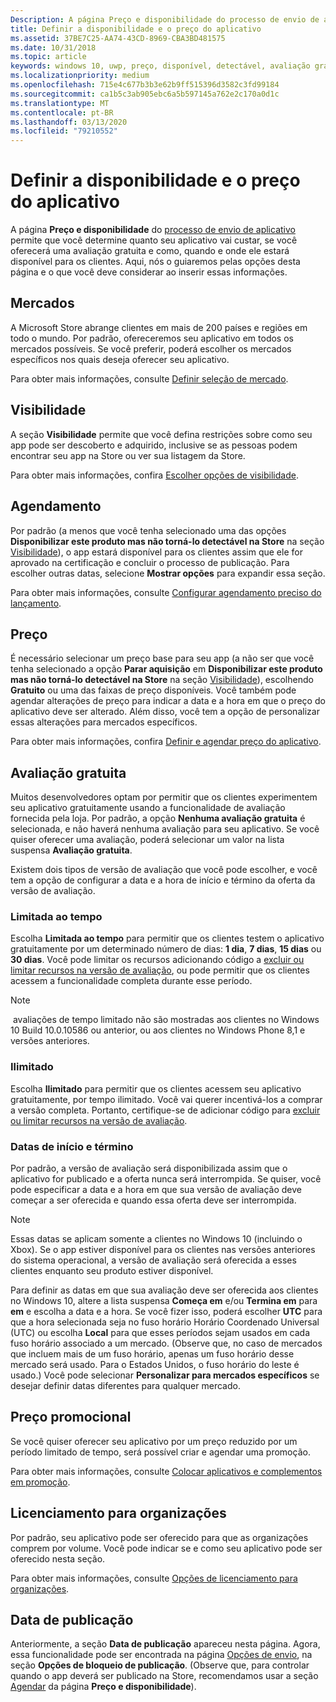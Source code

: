 ```yaml
---
Description: A página Preço e disponibilidade do processo de envio de aplicativo permite que você determine quanto seu aplicativo vai custar, se você oferecerá uma avaliação gratuita e como, quando e onde ele estará disponível para os clientes.
title: Definir a disponibilidade e o preço do aplicativo
ms.assetid: 37BE7C25-AA74-43CD-8969-CBA3BD481575
ms.date: 10/31/2018
ms.topic: article
keywords: windows 10, uwp, preço, disponível, detectável, avaliação gratuita, avaliações, avaliação, apps, data de lançamento
ms.localizationpriority: medium
ms.openlocfilehash: 715e4c677b3b3e62b9ff515396d3582c3fd99184
ms.sourcegitcommit: ca1b5c3ab905ebc6a5b597145a762e2c170a0d1c
ms.translationtype: MT
ms.contentlocale: pt-BR
ms.lasthandoff: 03/13/2020
ms.locfileid: "79210552"
---
```

# <a name="set-app-pricing-and-availability"></a>Definir a disponibilidade e o preço do aplicativo


A página **Preço e disponibilidade** do [processo de envio de aplicativo](app-submissions.md) permite que você determine quanto seu aplicativo vai custar, se você oferecerá uma avaliação gratuita e como, quando e onde ele estará disponível para os clientes. Aqui, nós o guiaremos pelas opções desta página e o que você deve considerar ao inserir essas informações.


## <a name="markets"></a>Mercados

A Microsoft Store abrange clientes em mais de 200 países e regiões em todo o mundo. Por padrão, ofereceremos seu aplicativo em todos os mercados possíveis. Se você preferir, poderá escolher os mercados específicos nos quais deseja oferecer seu aplicativo. 

Para obter mais informações, consulte [Definir seleção de mercado](define-pricing-and-market-selection.md).


## <a name="visibility"></a>Visibilidade

A seção **Visibilidade** permite que você defina restrições sobre como seu app pode ser descoberto e adquirido, inclusive se as pessoas podem encontrar seu app na Store ou ver sua listagem da Store.

Para obter mais informações, confira [Escolher opções de visibilidade](choose-visibility-options.md).


## <a name="schedule"></a>Agendamento

Por padrão (a menos que você tenha selecionado uma das opções **Disponibilizar este produto mas não torná-lo detectável na Store** na seção [Visibilidade](choose-visibility-options.md#discoverability)), o app estará disponível para os clientes assim que ele for aprovado na certificação e concluir o processo de publicação. Para escolher outras datas, selecione **Mostrar opções** para expandir essa seção. 

Para obter mais informações, consulte [Configurar agendamento preciso do lançamento](configure-precise-release-scheduling.md).


## <a name="pricing"></a>Preço

É necessário selecionar um preço base para seu app (a não ser que você tenha selecionado a opção **Parar aquisição** em **Disponibilizar este produto mas não torná-lo detectável na Store** na seção [Visibilidade](choose-visibility-options.md#discoverability)), escolhendo **Gratuito** ou uma das faixas de preço disponíveis. Você também pode agendar alterações de preço para indicar a data e a hora em que o preço do aplicativo deve ser alterado. Além disso, você tem a opção de personalizar essas alterações para mercados específicos. 

Para obter mais informações, confira [Definir e agendar preço do aplicativo](set-and-schedule-app-pricing.md).


## <a name="free-trial"></a>Avaliação gratuita

Muitos desenvolvedores optam por permitir que os clientes experimentem seu aplicativo gratuitamente usando a funcionalidade de avaliação fornecida pela loja. Por padrão, a opção **Nenhuma avaliação gratuita** é selecionada, e não haverá nenhuma avaliação para seu aplicativo. Se você quiser oferecer uma avaliação, poderá selecionar um valor na lista suspensa **Avaliação gratuita**.

Existem dois tipos de versão de avaliação que você pode escolher, e você tem a opção de configurar a data e a hora de início e término da oferta da versão de avaliação.

### <a name="time-limited"></a>Limitada ao tempo

Escolha **Limitada ao tempo** para permitir que os clientes testem o aplicativo gratuitamente por um determinado número de dias: **1 dia**, **7 dias**, **15 dias** ou **30 dias**. Você pode limitar os recursos adicionando código a [excluir ou limitar recursos na versão de avaliação](../monetize/in-app-purchases-and-trials.md), ou pode permitir que os clientes acessem a funcionalidade completa durante esse período. 
> [!NOTE]
> avaliações de tempo limitado não são mostradas aos clientes no Windows 10 Build 10.0.10586 ou anterior, ou aos clientes no Windows Phone 8,1 e versões anteriores.

### <a name="unlimited"></a>Ilimitado

Escolha **Ilimitado** para permitir que os clientes acessem seu aplicativo gratuitamente, por tempo ilimitado. Você vai querer incentivá-los a comprar a versão completa. Portanto, certifique-se de adicionar código para [excluir ou limitar recursos na versão de avaliação](../monetize/in-app-purchases-and-trials.md).

### <a name="start-and-end-dates"></a>Datas de início e término

Por padrão, a versão de avaliação será disponibilizada assim que o aplicativo for publicado e a oferta nunca será interrompida. Se quiser, você pode especificar a data e a hora em que sua versão de avaliação deve começar a ser oferecida e quando essa oferta deve ser interrompida. 

>[!NOTE]
> Essas datas se aplicam somente a clientes no Windows 10 (incluindo o Xbox). Se o app estiver disponível para os clientes nas versões anteriores do sistema operacional, a versão de avaliação será oferecida a esses clientes enquanto seu produto estiver disponível. 

Para definir as datas em que sua avaliação deve ser oferecida aos clientes no Windows 10, altere a lista suspensa **Começa em** e/ou **Termina em** para **em** e escolha a data e a hora. Se você fizer isso, poderá escolher **UTC** para que a hora selecionada seja no fuso horário Horário Coordenado Universal (UTC) ou escolha **Local** para que esses períodos sejam usados em cada fuso horário associado a um mercado. (Observe que, no caso de mercados que incluem mais de um fuso horário, apenas um fuso horário desse mercado será usado. Para o Estados Unidos, o fuso horário do leste é usado.) Você pode selecionar **Personalizar para mercados específicos** se desejar definir datas diferentes para qualquer mercado.


## <a name="sale-pricing"></a>Preço promocional

Se você quiser oferecer seu aplicativo por um preço reduzido por um período limitado de tempo, será possível criar e agendar uma promoção.

Para obter mais informações, consulte [Colocar aplicativos e complementos em promoção](put-apps-and-add-ons-on-sale.md).


## <a name="organizational-licensing"></a>Licenciamento para organizações

Por padrão, seu aplicativo pode ser oferecido para que as organizações comprem por volume. Você pode indicar se e como seu aplicativo pode ser oferecido nesta seção.

Para obter mais informações, consulte [Opções de licenciamento para organizações](organizational-licensing.md).


## <a name="publish-date"></a>Data de publicação

Anteriormente, a seção **Data de publicação** apareceu nesta página. Agora, essa funcionalidade pode ser encontrada na página [Opções de envio](manage-submission-options.md), na seção **Opções de bloqueio de publicação**. (Observe que, para controlar quando o app deverá ser publicado na Store, recomendamos usar a seção [Agendar](configure-precise-release-scheduling.md) da página **Preço e disponibilidade**).


